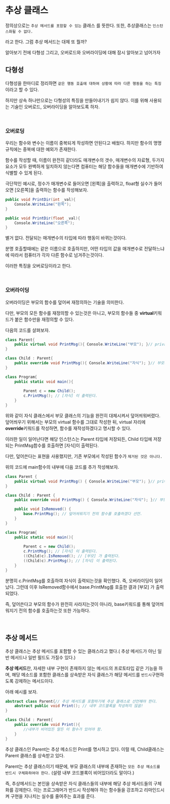 # 추상 클래스

정의상으로는 `추상 메서드를 포함할 수 있는` 클래스 를 뜻한다.
또한, 추상클래스는 `인스턴스화될 수 없다.`

라고 한다. 그럼 추상 메서드는 대체 또 뭘까?

알아보기 전에 다형성 그리고, 오버로드와 오버라이딩에 대해 잠시 알아보고 넘어가자
<br>

## 다형성

다형성을 한마디로 정리하면
`같은 행동 호출에 대하여 상황에 따라 다른 행동을 하는 특징`
이라고 할 수 있다.

하지만 상속 하나만으로는 다형성의 특징을 만들어내기가 쉽지 않다.
이를 위해 사용되는 기술인 오버로드, 오버라이딩을 알아보도록 하자.

<br>

### 오버로딩

우리는 함수와 변수는 이름이 중복되게 작성하면 안된다고 배웠다.
하지만 함수의 명명 규칙에는 중복에 대한 예외가 존재한다.

함수를 작성할 때, 이름이 완전히 같더라도 매개변수의 갯수, 매개변수의 자료형, 두가지 요소가 모두 완벽하게 일치하지 않는다면
컴퓨터는 해당 함수들을 매개변수에 기반하여 식별할 수 있게 된다.

극단적인 예시로, 정수가 매개변수로 들어오면 [왼쪽]을 출력하고, float형 실수가 들어오면 [오른쪽]을 출력하는 함수를 작성해보자.
```cs
public void PrintDir(int _val){
    Console.WriteLine("왼쪽");
}

public void PrintDir(float _val){
    Console.WriteLine("오른쪽");
}
```

별거 없다. 전달되는 매개변수의 타입에 따라 행동이 바뀌는것이다.

분명 호출할때에는 같은 이름으로 호출하지만, 어떤 타입의 값을 매개변수로 전달하느냐에 따라서 컴퓨터가 각자 다른 함수로 넘겨주는것이다.

이러한 특징을 오버로딩이라고 한다.

<br>

### 오버라이딩

오버라이딩은 부모의 함수를 덮어써 재정의하는 기술을 의미한다.

다만, 부모의 모든 함수를 재정의할 수 있는것은 아니고, 부모의 함수들 중 **virtual**키워드가 붙은 함수만을 재정의할 수 있다.

다음의 코드를 살펴보자.
```cs
class Parent{
    public virtual void PrintMsg(){ Console.WriteLine("부모"); }// private제한자는 불가능( protected는 가능! )
}

class Child : Parent{
    public override void PrintMsg(){ Console.WriteLine("자식"); }// 부모의 PrintMsg를 덮어씀.
}

class Program{
    public static void main(){
    
        Parent c = new Child();
        c.PrintMsg(); // [자식] 이 출력된다.
    }
}
```

위와 같이 자식 클래스에서 부모 클래스의 기능을 완전히 대체시켜서 덮어씌워버렸다.
덮어씌우기 위해서는 부모의 virtual 함수를 그대로 작성한 뒤, virtual 자리에 **override**키워드를 작성하면, 함수를 재작성하겠다고 명시할 수 있다.

이러한 일이 일어난다면 해당 인스턴스는 Parent 타입에 저장되든, Child 타입에 저장되는 PrintMsg함수를 호출하면 [자식]이 출력된다.

다만, 덮어쓴다는 표현을 사용했지만, 기존 부모에서 작성된 함수가 `제거된 것은 아니다.`

위의 코드에 main함수의 내부에 다음 코드를 추가 작성해보자.

```cs
class Parent {
    public virtual void PrintMsg() { Console.WriteLine("부모"); }// private제한자는 불가능( protected는 가능! )
}

class Child : Parent {
    public override void PrintMsg() { Console.WriteLine("자식"); }// 부모의 PrintMsg를 덮어씀.

    public void IsRemoved() { 
        base.PrintMsg(); // 덮어씌워지기 전의 함수를 호출하겠다 선언.
    }
}

class Program{
    public static void main(){
    
        Parent c = new Child();
        c.PrintMsg(); // [자식] 이 출력된다.
        ((Child)c).IsRemoved(); // [부모] 가 출력된다.
        ((Child)c).PrintMsg(); // [자식] 이 출력된다.
    }
}
```

분명히 c.PrintMsg를 호출하여 자식이 출력되는것을 확인했다. 즉, 오버라이딩이 일어났다.
그런데 이후 IsRemoved함수에서 base.PrintMsg를 호출한 결과 [부모] 가 출력되었다.

즉, 덮어쓴다고 부모의 함수가 완전히 사라지는것이 아니라, base키워드를 통해 덮어씌워지기 전의 함수를 호출하는것 또한 가능하다.

<br>

## 추상 메서드

추상 클래스는 추상 메서드를 포함할 수 있는 클래스라고 했다.( 추상 메서드가 아닌 일반 메서드나 일반 필드도 가질수 있다.)

**추상 메서드**란, 자세한 내부 구현이 존재하지 않는 메서드의 프로토타입 같은 기능을 하며, 해당 메소드를 포함한 클래스를 상속받은 자식 클래스가
해당 메서드를 `반드시`구현하도록 강제하는 메서드이다.

아래 예시를 보자.
```cs
abstract class Parent{// 추상 메서드를 포함하기에 추상 클래스로 선언해야 한다.
    abstract public void Print(); // 내부 코드블록을 작성하지 않음!
}

class Child : Parent{
    public override void Print(){
        //내부가 비어있든 말든 이 함수가 있어야 함.
    }
}

```

추상 클래스인 Parent는 추상 메소드인 Print를 명시하고 있다. 이럴 때, Child클래스는 Parent 클래스를 상속받고 있다.

Parent는 추상 클래스이기 때문에, 부모 클래스의 내부에 존재하는 `모든 추상 메소드를 반드시 구체화하여야 한다.`
(설령 내부 코드블록이 비어있더라도 말이다.)


즉, 추상메서드는 본인을 상속받은 자식 클래스들의 내부에 해당 추상 메서드들의 구체화를 강제한다.
이는 프로그래머가 반드시 작성해야 하는 함수들을 강조하고 리마인드시켜 구현을 지나치는 실수를 줄여주는 효과를 준다.

<br>

